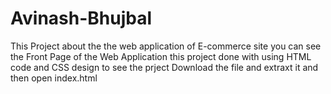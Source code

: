 # Avinash-Bhujbal
This Project about the the web application of E-commerce site
 you can see the Front Page of the Web Application
 this project done with using 
 HTML code and CSS design 
 to see the prject Download the file and extraxt it
 and then open index.html
